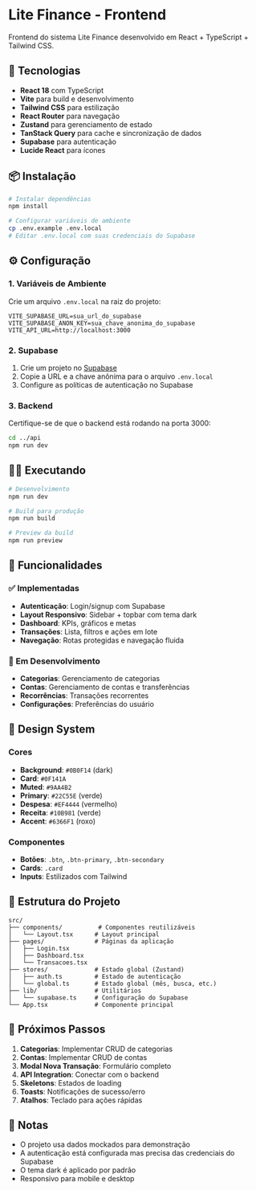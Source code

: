 # Lite Finance - Frontend

Frontend do sistema Lite Finance desenvolvido em React + TypeScript + Tailwind CSS.

## 🚀 Tecnologias

- **React 18** com TypeScript
- **Vite** para build e desenvolvimento
- **Tailwind CSS** para estilização
- **React Router** para navegação
- **Zustand** para gerenciamento de estado
- **TanStack Query** para cache e sincronização de dados
- **Supabase** para autenticação
- **Lucide React** para ícones

## 📦 Instalação

```bash
# Instalar dependências
npm install

# Configurar variáveis de ambiente
cp .env.example .env.local
# Editar .env.local com suas credenciais do Supabase
```

## ⚙️ Configuração

### 1. Variáveis de Ambiente

Crie um arquivo `.env.local` na raiz do projeto:

```env
VITE_SUPABASE_URL=sua_url_do_supabase
VITE_SUPABASE_ANON_KEY=sua_chave_anonima_do_supabase
VITE_API_URL=http://localhost:3000
```

### 2. Supabase

1. Crie um projeto no [Supabase](https://supabase.com)
2. Copie a URL e a chave anônima para o arquivo `.env.local`
3. Configure as políticas de autenticação no Supabase

### 3. Backend

Certifique-se de que o backend está rodando na porta 3000:

```bash
cd ../api
npm run dev
```

## 🏃‍♂️ Executando

```bash
# Desenvolvimento
npm run dev

# Build para produção
npm run build

# Preview da build
npm run preview
```

## 📱 Funcionalidades

### ✅ Implementadas

- **Autenticação**: Login/signup com Supabase
- **Layout Responsivo**: Sidebar + topbar com tema dark
- **Dashboard**: KPIs, gráficos e metas
- **Transações**: Lista, filtros e ações em lote
- **Navegação**: Rotas protegidas e navegação fluida

### 🚧 Em Desenvolvimento

- **Categorias**: Gerenciamento de categorias
- **Contas**: Gerenciamento de contas e transferências
- **Recorrências**: Transações recorrentes
- **Configurações**: Preferências do usuário

## 🎨 Design System

### Cores

- **Background**: `#0B0F14` (dark)
- **Card**: `#0F141A`
- **Muted**: `#9AA4B2`
- **Primary**: `#22C55E` (verde)
- **Despesa**: `#EF4444` (vermelho)
- **Receita**: `#10B981` (verde)
- **Accent**: `#6366F1` (roxo)

### Componentes

- **Botões**: `.btn`, `.btn-primary`, `.btn-secondary`
- **Cards**: `.card`
- **Inputs**: Estilizados com Tailwind

## 🔧 Estrutura do Projeto

```
src/
├── components/          # Componentes reutilizáveis
│   └── Layout.tsx      # Layout principal
├── pages/              # Páginas da aplicação
│   ├── Login.tsx
│   ├── Dashboard.tsx
│   └── Transacoes.tsx
├── stores/             # Estado global (Zustand)
│   ├── auth.ts         # Estado de autenticação
│   └── global.ts       # Estado global (mês, busca, etc.)
├── lib/                # Utilitários
│   └── supabase.ts     # Configuração do Supabase
└── App.tsx             # Componente principal
```

## 🚀 Próximos Passos

1. **Categorias**: Implementar CRUD de categorias
2. **Contas**: Implementar CRUD de contas
3. **Modal Nova Transação**: Formulário completo
4. **API Integration**: Conectar com o backend
5. **Skeletons**: Estados de loading
6. **Toasts**: Notificações de sucesso/erro
7. **Atalhos**: Teclado para ações rápidas

## 📝 Notas

- O projeto usa dados mockados para demonstração
- A autenticação está configurada mas precisa das credenciais do Supabase
- O tema dark é aplicado por padrão
- Responsivo para mobile e desktop
